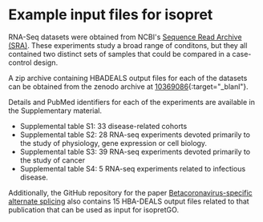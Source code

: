 # Example input files for isopret


RNA-Seq datasets were obtained from NCBI's [Sequence Read Archive (SRA)](https://www.ncbi.nlm.nih.gov/sra).
These experiments study a broad range of conditons, but they all contained two distinct sets of
samples that could be compared in a case-control design.

A zip archive containing HBADEALS output files for each of the datasets can be obtained
from the zenodo archive  at [10369086](https://zenodo.org/records/10369086){:target="_blanl"}.

Details and PubMed identifiers for each of the experiments are available in the Supplementary material. 

- Supplemental table S1: 33 disease-related cohorts
- Supplemental table S2: 28 RNA-seq experiments devoted primarily to the study of physiology, gene expression or cell biology.
- Supplemental table S3: 39 RNA-seq experiments devoted primarily to the study of cancer
- Supplemental table S4: 5 RNA-seq experiments related to infectious disease.


Additionally, the GitHub repository for the paper [Betacoronavirus-specific alternate splicing](https://pubmed.ncbi.nlm.nih.gov/35074468/)
also contains 15 HBA-DEALS output files related to that publication that can be used as input for isopretGO.